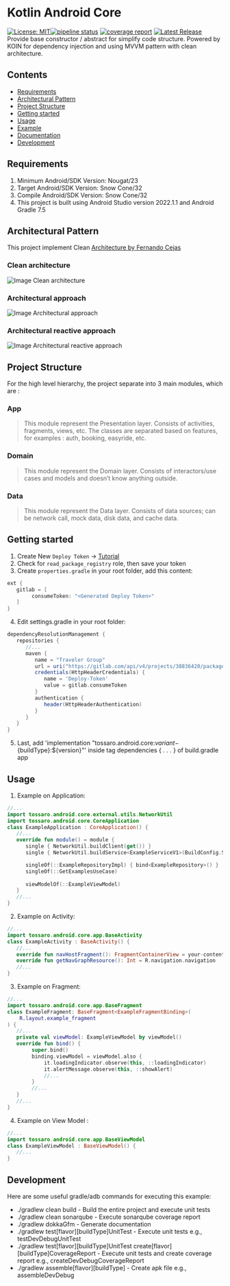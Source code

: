 # Kotlin Android Core 
[![License: MIT](https://img.shields.io/badge/License-MIT-yellow.svg)](https://opensource.org/licenses/MIT)[![pipeline status](https://gitlab.com/tossaro/kotlin-android-core/badges/develop/pipeline.svg)](https://gitlab.com/tossaro/kotlin-android-core/-/commits/develop) [![coverage report](https://gitlab.com/tossaro/kotlin-android-core/badges/development/coverage.svg)](https://gitlab.com/tossaro/kotlin-android-core/-/commits/develop) [![Latest Release](https://gitlab.com/tossaro/kotlin-android-core/-/badges/release.svg)](https://gitlab.com/tossaro/kotlin-android-core/-/releases)
Provide base constructor / abstract for simplify code structure.
Powered by KOIN for dependency injection and using MVVM pattern with clean architecture.

## Contents
- [Requirements](#requirements)
- [Architectural Pattern](#architectural-pattern)
- [Project Structure](#project-structure)
- [Getting started](#getting-started)
- [Usage](#usage)
- [Example](https://gitlab.com/tossaro/kotlin-android-core/tree/main/example)
- [Documentation](https://gitlab.com/tossaro/kotlin-android-core/tree/main/docs)
- [Development](#development)

## Requirements
1. Minimum Android/SDK Version: Nougat/23
2. Target Android/SDK Version: Snow Cone/32
3. Compile Android/SDK Version: Snow Cone/32
4. This project is built using Android Studio version 2022.1.1 and Android Gradle 7.5

## Architectural Pattern
This project implement Clean [Architecture by Fernando Cejas](https://github.com/android10/Android-CleanArchitecture)

### Clean architecture
![Image Clean architecture](/resources/clean_architecture.png)

### Architectural approach
![Image Architectural approach](/resources/clean_architecture_layers.png)

### Architectural reactive approach
![Image Architectural reactive approach](/resources/clean_architecture_layers_details.png)

## Project Structure
For the high level hierarchy, the project separate into 3 main modules, which are :

### App
> This module represent the Presentation layer. Consists of activities, fragments, views, etc. The classes are separated based on features, for examples : auth, booking, easyride, etc.

### Domain
> This module represent the Domain layer. Consists of interactors/use cases and models and doesn’t know anything outside.

### Data
> This module represent the Data layer. Consists of data sources; can be network call, mock data, disk data, and cache data.

## Getting started
1. Create New `Deploy Token` -> [Tutorial](https://docs.gitlab.com/ee/user/project/deploy_tokens/index.html)
2. Check for `read_package_registry` role, then save your token
3. Create `properties.gradle` in your root folder, add this content:
```groovy
ext {
   gitlab = [
        consumeToken: "<Generated Deploy Token>"
   ]
}
```
4. Edit settings.gradle in your root folder:
```groovy
dependencyResolutionManagement {
   repositories {
      //...
      maven {
         name = "Traveler Group"
         url = uri("https://gitlab.com/api/v4/projects/38836420/packages/maven")
         credentials(HttpHeaderCredentials) {
            name = 'Deploy-Token'
            value = gitlab.consumeToken
         }
         authentication {
            header(HttpHeaderAuthentication)
         }
      }
   }
}
```
5. Last, add 'implementation "tossaro.android.core:${variant}-${buildType}:${version}"' inside tag dependencies { . . . } of build.gradle app

## Usage
1. Example on Application:
```kotlin
//...
import tossaro.android.core.external.utils.NetworkUtil
import tossaro.android.core.CoreApplication
class ExampleApplication : CoreApplication() {
   //...
   override fun module() = module {
      single { NetworkUtil.buildClient(get()) }
      single { NetworkUtil.buildService<ExampleServiceV1>(BuildConfig.SERVER, get()) }

      singleOf(::ExampleRepositoryImpl) { bind<ExampleRepository>() }
      singleOf(::GetExamplesUseCase)
      
      viewModelOf(::ExampleViewModel)
   }
   //...
} 
```
2. Example on Activity:
```kotlin
//...
import tossaro.android.core.app.BaseActivity
class ExampleActivity : BaseActivity() {
   //...
   override fun navHostFragment(): FragmentContainerView = your-content-fragment-view-binding
   override fun getNavGraphResource(): Int = R.navigation.navigation
   //...
} 
```
3. Example on Fragment:
```kotlin
//...
import tossaro.android.core.app.BaseFragment
class ExampleFragment: BaseFragment<ExampleFragmentBinding>(
    R.layout.example_fragment
) {
   //...
   private val viewModel: ExampleViewModel by viewModel()
   override fun bind() {
        super.bind()
        binding.viewModel = viewModel.also {
            it.loadingIndicator.observe(this, ::loadingIndicator)
            it.alertMessage.observe(this, ::showAlert)
            //...
        }
        //...
   }
   //...
} 
```
4. Example on View Model :
```kotlin
//...
import tossaro.android.core.app.BaseViewModel
class ExampleViewModel : BaseViewModel() {
   //...
} 
```

## Development
Here are some useful gradle/adb commands for executing this example:

* ./gradlew clean build - Build the entire project and execute unit tests 
* ./gradlew clean sonarqube - Execute sonarqube coverage report
* ./gradlew dokkaGfm - Generate documentation
* ./gradlew test[flavor][buildType]UnitTest - Execute unit tests e.g., testDevDebugUnitTest
* ./gradlew test[flavor][buildType]UnitTest create[flavor][buildType]CoverageReport - Execute unit tests and create coverage report e.g., createDevDebugCoverageReport
* ./gradlew assemble[flavor][buildType] - Create apk file e.g., assembleDevDebug